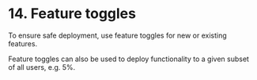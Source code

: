 # 14. Feature toggles

To ensure safe deployment, use feature toggles for new or existing
features.

Feature toggles can also be used to deploy functionality to a given
subset of all users, e.g. 5%.
